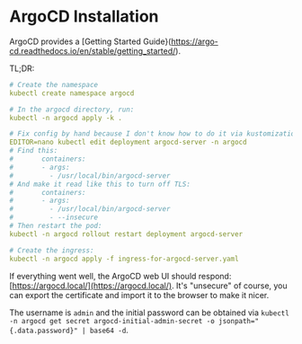 # ArgoCD Installation

ArgoCD provides a [Getting Started Guide}(https://argo-cd.readthedocs.io/en/stable/getting_started/).

TL;DR:
```yaml
# Create the namespace
kubectl create namespace argocd

# In the argocd directory, run:
kubectl -n argocd apply -k .

# Fix config by hand because I don't know how to do it via kustomization.yaml
EDITOR=nano kubectl edit deployment argocd-server -n argocd
# Find this:
#       containers:
#       - args:
#         - /usr/local/bin/argocd-server
# And make it read like this to turn off TLS: 
#       containers:
#       - args:
#         - /usr/local/bin/argocd-server
#         - --insecure
# Then restart the pod:
kubectl -n argocd rollout restart deployment argocd-server

# Create the ingress:
kubectl -n argocd apply -f ingress-for-argocd-server.yaml 
```

If everything went well, the ArgoCD web UI should respond: [https://argocd.local/](https://argocd.local/). It's
"unsecure" of course, you can export the certificate and import it to the browser to make it nicer.

The username is `admin` and the initial password can be obtained via
`kubectl -n argocd get secret argocd-initial-admin-secret -o jsonpath="{.data.password}" | base64 -d`.

